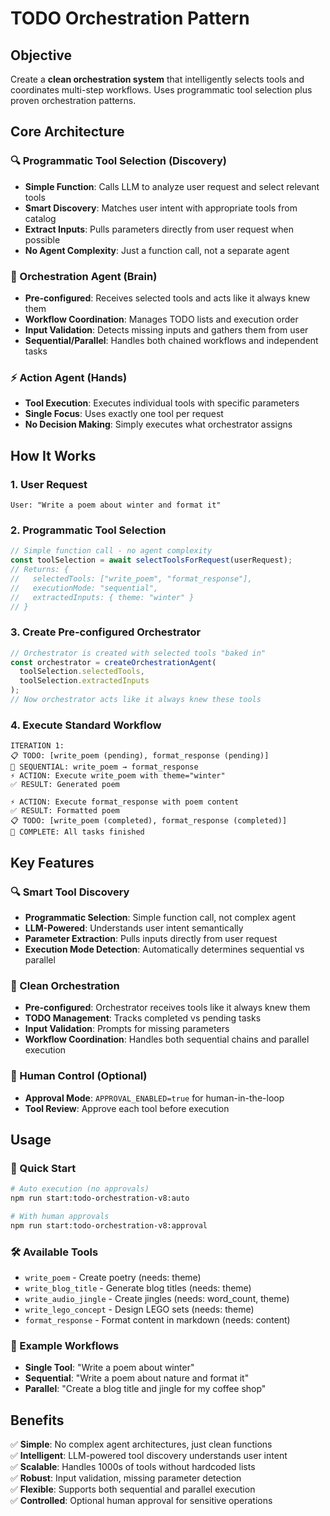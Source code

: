 # TODO Orchestration Pattern

## Objective

Create a **clean orchestration system** that intelligently selects tools and coordinates multi-step workflows. Uses programmatic tool selection plus proven orchestration patterns.

## Core Architecture

### **🔍 Programmatic Tool Selection** (Discovery)
- **Simple Function**: Calls LLM to analyze user request and select relevant tools
- **Smart Discovery**: Matches user intent with appropriate tools from catalog
- **Extract Inputs**: Pulls parameters directly from user request when possible
- **No Agent Complexity**: Just a function call, not a separate agent

### **🧠 Orchestration Agent** (Brain)
- **Pre-configured**: Receives selected tools and acts like it always knew them
- **Workflow Coordination**: Manages TODO lists and execution order
- **Input Validation**: Detects missing inputs and gathers them from user  
- **Sequential/Parallel**: Handles both chained workflows and independent tasks

### **⚡ Action Agent** (Hands)  
- **Tool Execution**: Executes individual tools with specific parameters
- **Single Focus**: Uses exactly one tool per request
- **No Decision Making**: Simply executes what orchestrator assigns

## How It Works

### **1. User Request**
```
User: "Write a poem about winter and format it"
```

### **2. Programmatic Tool Selection**
```javascript
// Simple function call - no agent complexity
const toolSelection = await selectToolsForRequest(userRequest);
// Returns: {
//   selectedTools: ["write_poem", "format_response"],
//   executionMode: "sequential", 
//   extractedInputs: { theme: "winter" }
// }
```

### **3. Create Pre-configured Orchestrator**
```javascript
// Orchestrator is created with selected tools "baked in"
const orchestrator = createOrchestrationAgent(
  toolSelection.selectedTools, 
  toolSelection.extractedInputs
);
// Now orchestrator acts like it always knew these tools
```

### **4. Execute Standard Workflow**
```
ITERATION 1:
📋 TODO: [write_poem (pending), format_response (pending)]
🎯 SEQUENTIAL: write_poem → format_response
⚡ ACTION: Execute write_poem with theme="winter"
✅ RESULT: Generated poem

⚡ ACTION: Execute format_response with poem content
✅ RESULT: Formatted poem
📋 TODO: [write_poem (completed), format_response (completed)]
🏁 COMPLETE: All tasks finished
```

## Key Features

### **🔍 Smart Tool Discovery**
- **Programmatic Selection**: Simple function call, not complex agent
- **LLM-Powered**: Understands user intent semantically
- **Parameter Extraction**: Pulls inputs directly from user request
- **Execution Mode Detection**: Automatically determines sequential vs parallel

### **🧠 Clean Orchestration**  
- **Pre-configured**: Orchestrator receives tools like it always knew them
- **TODO Management**: Tracks completed vs pending tasks
- **Input Validation**: Prompts for missing parameters
- **Workflow Coordination**: Handles both sequential chains and parallel execution

### **🤝 Human Control (Optional)**
- **Approval Mode**: `APPROVAL_ENABLED=true` for human-in-the-loop
- **Tool Review**: Approve each tool before execution

## Usage

### **🚀 Quick Start**
```bash
# Auto execution (no approvals)
npm run start:todo-orchestration-v8:auto

# With human approvals  
npm run start:todo-orchestration-v8:approval
```

### **🛠️ Available Tools**
- `write_poem` - Create poetry (needs: theme)
- `write_blog_title` - Generate blog titles (needs: theme)
- `write_audio_jingle` - Create jingles (needs: word_count, theme)
- `write_lego_concept` - Design LEGO sets (needs: theme)
- `format_response` - Format content in markdown (needs: content)

### **🎯 Example Workflows**
- **Single Tool**: "Write a poem about winter"
- **Sequential**: "Write a poem about nature and format it" 
- **Parallel**: "Create a blog title and jingle for my coffee shop"

## Benefits

✅ **Simple**: No complex agent architectures, just clean functions  
✅ **Intelligent**: LLM-powered tool discovery understands user intent  
✅ **Scalable**: Handles 1000s of tools without hardcoded lists  
✅ **Robust**: Input validation, missing parameter detection  
✅ **Flexible**: Supports both sequential and parallel execution  
✅ **Controlled**: Optional human approval for sensitive operations
